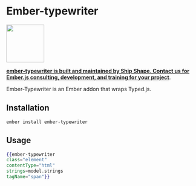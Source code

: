 # Ember-typewriter

<a href="https://shipshape.io/"><img src="http://i.imgur.com/bU4ABmk.png" width="100" height="100"/></a>

**[ember-typewriter is built and maintained by Ship Shape. Contact us for Ember.js consulting, development, and training for your project](https://shipshape.io/ember-consulting)**.

Ember-Typewriter is an Ember addon that wraps Typed.js.

## Installation

`ember install ember-typewriter`

## Usage

```hbs
{{ember-typewriter 
class="element" 
contentType="html" 
strings=model.strings 
tagName="span"}}
```
